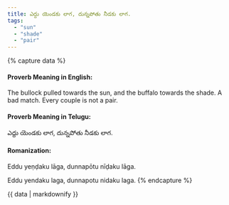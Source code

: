 ```yaml
---
title: ఎద్దు యెండకు లాగ, దున్నపోతు నీడకు లాగ.
tags:
  - "sun"
  - "shade"
  - "pair"
---
```


{% capture data %}
#### Proverb Meaning in English:
The bullock pulled towards the sun, and the buffalo towards the shade.
A bad match.
Every couple is not a pair.

#### Proverb Meaning in Telugu:
ఎద్దు యెండకు లాగ, దున్నపోతు నీడకు లాగ.

#### Romanization:
Eddu yeṇḍaku lāga, dunnapōtu nīḍaku lāga.

Eddu yendaku laga, dunnapotu nidaku laga.
{% endcapture %}

{{ data | markdownify }}

